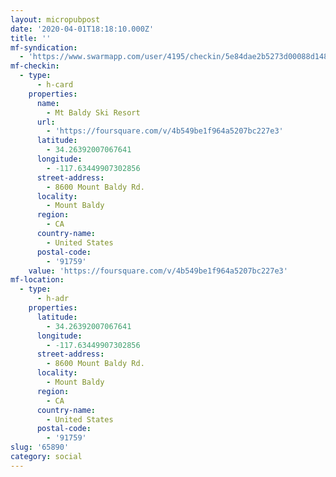 ```yaml
---
layout: micropubpost
date: '2020-04-01T18:18:10.000Z'
title: ''
mf-syndication:
  - 'https://www.swarmapp.com/user/4195/checkin/5e84dae2b5273d00088d1485'
mf-checkin:
  - type:
      - h-card
    properties:
      name:
        - Mt Baldy Ski Resort
      url:
        - 'https://foursquare.com/v/4b549be1f964a5207bc227e3'
      latitude:
        - 34.26392007067641
      longitude:
        - -117.63449907302856
      street-address:
        - 8600 Mount Baldy Rd.
      locality:
        - Mount Baldy
      region:
        - CA
      country-name:
        - United States
      postal-code:
        - '91759'
    value: 'https://foursquare.com/v/4b549be1f964a5207bc227e3'
mf-location:
  - type:
      - h-adr
    properties:
      latitude:
        - 34.26392007067641
      longitude:
        - -117.63449907302856
      street-address:
        - 8600 Mount Baldy Rd.
      locality:
        - Mount Baldy
      region:
        - CA
      country-name:
        - United States
      postal-code:
        - '91759'
slug: '65890'
category: social
---
```

